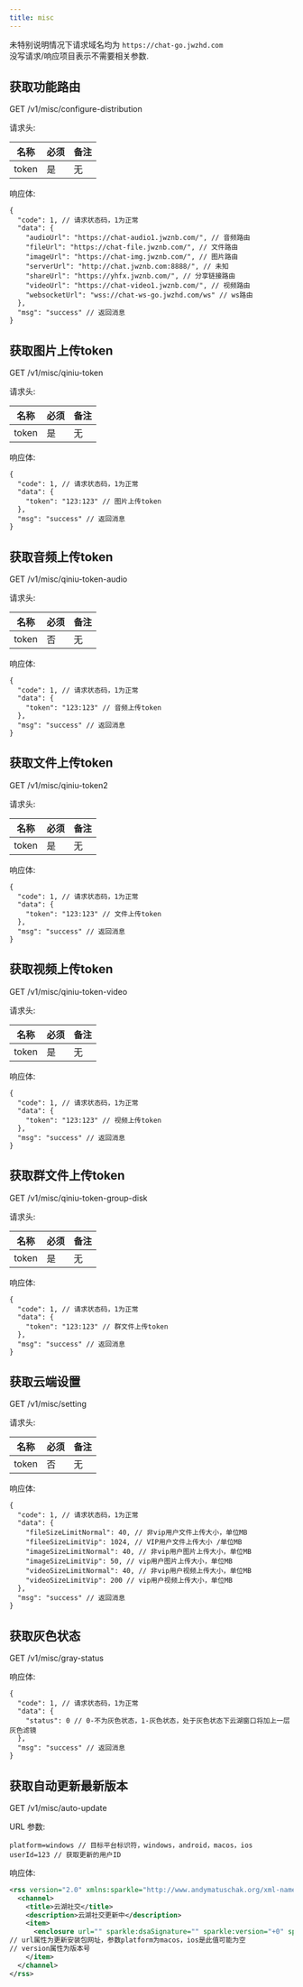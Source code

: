 ```yaml
---
title: misc
---
```


未特别说明情况下请求域名均为 `https://chat-go.jwzhd.com`  
没写请求/响应项目表示不需要相关参数.  

## 获取功能路由

GET /v1/misc/configure-distribution

请求头:  

|名称|必须|备注|
|-----|-----|-----|
|token|是|无|

响应体:  

```JSONC
{
  "code": 1, // 请求状态码，1为正常
  "data": {
    "audioUrl": "https://chat-audio1.jwznb.com/", // 音频路由
    "fileUrl": "https://chat-file.jwznb.com/", // 文件路由
    "imageUrl": "https://chat-img.jwznb.com/", // 图片路由
    "serverUrl": "http://chat.jwznb.com:8888/", // 未知
    "shareUrl": "https://yhfx.jwznb.com/", // 分享链接路由
    "videoUrl": "https://chat-video1.jwznb.com/", // 视频路由
    "websocketUrl": "wss://chat-ws-go.jwzhd.com/ws" // ws路由
  },
  "msg": "success" // 返回消息
}
```

## 获取图片上传token

GET /v1/misc/qiniu-token

请求头:  

|名称|必须|备注|
|-----|-----|-----|
|token|是|无|

响应体:  

```JSONC
{
  "code": 1, // 请求状态码，1为正常
  "data": {
    "token": "123:123" // 图片上传token
  },
  "msg": "success" // 返回消息
}
```

## 获取音频上传token

GET /v1/misc/qiniu-token-audio

请求头:  

|名称|必须|备注|
|-----|-----|-----|
|token|否|无|

响应体:  

```JSONC
{
  "code": 1, // 请求状态码，1为正常
  "data": {
    "token": "123:123" // 音频上传token
  },
  "msg": "success" // 返回消息
}
```

## 获取文件上传token

GET /v1/misc/qiniu-token2

请求头:  

|名称|必须|备注|
|-----|-----|-----|
|token|是|无|

响应体:  

```JSONC
{
  "code": 1, // 请求状态码，1为正常
  "data": {
    "token": "123:123" // 文件上传token
  },
  "msg": "success" // 返回消息
}
```

## 获取视频上传token

GET /v1/misc/qiniu-token-video

请求头:  

|名称|必须|备注|
|-----|-----|-----|
|token|是|无|

响应体:  

```JSONC
{
  "code": 1, // 请求状态码，1为正常
  "data": {
    "token": "123:123" // 视频上传token
  },
  "msg": "success" // 返回消息
}
```

## 获取群文件上传token

GET /v1/misc/qiniu-token-group-disk

请求头:  

|名称|必须|备注|
|-----|-----|-----|
|token|是|无|

响应体:  

```JSONC
{
  "code": 1, // 请求状态码，1为正常
  "data": {
    "token": "123:123" // 群文件上传token
  },
  "msg": "success" // 返回消息
}
```

## 获取云端设置

GET /v1/misc/setting

请求头:  

|名称|必须|备注|
|-----|-----|-----|
|token|否|无|

响应体:  

```JSONC
{
  "code": 1, // 请求状态码，1为正常
  "data": {
    "fileSizeLimitNormal": 40, // 非vip用户文件上传大小，单位MB
    "fileeSizeLimitVip": 1024, // VIP用户文件上传大小 /单位MB
    "imageSizeLimitNormal": 40, // 非vip用户图片上传大小，单位MB
    "imageSizeLimitVip": 50, // vip用户图片上传大小，单位MB
    "videoSizeLimitNormal": 40, // 非vip用户视频上传大小，单位MB
    "videoSizeLimitVip": 200 // vip用户视频上传大小，单位MB
  },
  "msg": "success" // 返回消息
}
```

## 获取灰色状态

GET /v1/misc/gray-status

响应体:  

```JSONC
{
  "code": 1, // 请求状态码，1为正常
  "data": {
    "status": 0 // 0-不为灰色状态，1-灰色状态，处于灰色状态下云湖窗口将加上一层灰色滤镜
  },
  "msg": "success" // 返回消息
}
```

## 获取自动更新最新版本

GET /v1/misc/auto-update

URL 参数:  

```TEXT
platform=windows // 目标平台标识符，windows，android，macos，ios
userId=123 // 获取更新的用户ID
```

响应体:  

```XML
<rss version="2.0" xmlns:sparkle="http://www.andymatuschak.org/xml-namespaces/sparkle">
  <channel>
    <title>云湖社交</title>
    <description>云湖社交更新中</description>
    <item>
      <enclosure url="" sparkle:dsaSignature="" sparkle:version="+0" sparkle:os="windows" length="0" type="application/octet-stream"></enclosure>
// url属性为更新安装包网址，参数platform为macos，ios是此值可能为空
// version属性为版本号
    </item>
  </channel>
</rss>
```
